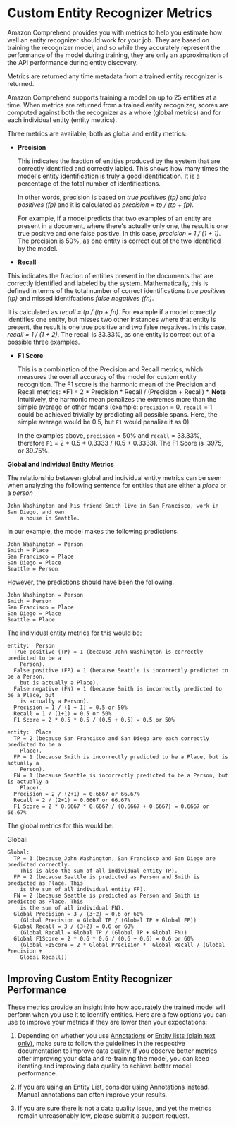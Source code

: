 # Custom Entity Recognizer Metrics<a name="cer-metrics"></a>

Amazon Comprehend provides you with metrics to help you estimate how well an entity recognizer should work for your job\. They are based on training the recognizer model, and so while they accurately represent the performance of the model during training, they are only an approximation of the API performance during entity discovery\. 

Metrics are returned any time metadata from a trained entity recognizer is returned\. 

Amazon Comprehend supports training a model on up to 25 entities at a time\. When metrics are returned from a trained entity recognizer, scores are computed against both the recognizer as a whole \(global metrics\) and for each individual entity \(entity metrics\)\.

Three metrics are available, both as global and entity metrics: 
+ **Precision**

  This indicates the fraction of entities produced by the system that are correctly identified and correctly labled\. This shows how many times the model's entity identification is truly a good identification\. It is a percentage of the total number of identifications\. 

  In other words, precision is based on *true positives \(tp\)* and *false positives \(fp\)* and it is calculated as *precision = tp / \(tp \+ fp\)*\.

  For example, if a model predicts that two examples of an entity are present in a document, where there's actually only one, the result is one true positive and one false positive\. In this case, *precision = 1 / \(1 \+ 1\)*\. The precision is 50%, as one entity is correct out of the two identified by the model\. 

  
+  **Recall**

  This indicates the fraction of entities present in the documents that are correctly identified and labeled by the system\. Mathematically, this is defined in terms of the total number of correct identifications *true positives \(tp\)* and missed identifcations *false negatives \(fn\)*\. 

   It is calculated as *recall = tp / \(tp \+ fn\)*\. For example if a model correctly identifies one entity, but misses two other instances where that entity is present, the result is one true positive and two false negatives\. In this case, *recall = 1 / \(1 \+ 2\)*\. The recall is 33\.33%, as one entity is correct out of a possible three examples\.

  
+ **F1 Score** 

  This is a combination of the Precision and Recall metrics, which measures the overall accuracy of the model for custom entity recognition\. The F1 score is the harmonic mean of the Precision and Recall metrics: *F1 = 2 \* Precision \* Recall / \(Precision \+ Recall\) *\.
**Note**  
Intuitively, the harmonic mean penalizes the extremes more than the simple average or other means \(example: `precision` = 0, `recall` = 1 could be achieved trivially by predicting all possible spans\. Here, the simple average would be 0\.5, but `F1` would penalize it as 0\)\. 

  In the examples above, `precision` = 50% and `recall` = 33\.33%, therefore `F1` = 2 \* 0\.5 \* 0\.3333 / \(0\.5 \+ 0\.3333\)\. The F1 Score is \.3975, or 39\.75%\.

  

**Global and Individual Entity Metrics**

The relationship between global and individual entity metrics can be seen when analyzing the following sentence for entities that are either a *place* or a *person*

```
John Washington and his friend Smith live in San Francisco, work in San Diego, and own 
    a house in Seattle.
```

In our example, the model makes the following predictions\.

```
John Washington = Person
Smith = Place
San Francisco = Place
San Diego = Place
Seattle = Person
```

However, the predictions should have been the following\.

```
John Washington = Person
Smith = Person  
San Francisco = Place
San Diego = Place
Seattle = Place
```

The individual entity metrics for this would be:

```
entity:  Person
  True positive (TP) = 1 (because John Washington is correctly predicted to be a 
    Person).
  False positive (FP) = 1 (because Seattle is incorrectly predicted to be a Person, 
    but is actually a Place).
  False negative (FN) = 1 (because Smith is incorrectly predicted to be a Place, but 
    is actually a Person).
  Precision = 1 / (1 + 1) = 0.5 or 50%
  Recall = 1 / (1+1) = 0.5 or 50%
  F1 Score = 2 * 0.5 * 0.5 / (0.5 + 0.5) = 0.5 or 50%
  
entity:  Place
  TP = 2 (because San Francisco and San Diego are each correctly predicted to be a 
    Place).
  FP = 1 (because Smith is incorrectly predicted to be a Place, but is actually a 
    Person).
  FN = 1 (because Seattle is incorrectly predicted to be a Person, but is actually a 
    Place).
  Precision = 2 / (2+1) = 0.6667 or 66.67%
  Recall = 2 / (2+1) = 0.6667 or 66.67%
  F1 Score = 2 * 0.6667 * 0.6667 / (0.6667 + 0.6667) = 0.6667 or  66.67%
```

The global metrics for this would be:

Global:

```
Global:
  TP = 3 (because John Washington, San Francisco and San Diego are predicted correctly. 
    This is also the sum of all individual entity TP).
  FP = 2 (because Seattle is predicted as Person and Smith is predicted as Place. This 
    is the sum of all individual entity FP).
  FN = 2 (because Seattle is predicted as Person and Smith is predicted as Place. This 
    is the sum of all individual FN).
  Global Precision = 3 / (3+2) = 0.6 or 60%  
    (Global Precision = Global TP / (Global TP + Global FP))
  Global Recall = 3 / (3+2) = 0.6 or 60% 
    (Global Recall = Global TP / (Global TP + Global FN))
  Global F1Score = 2 * 0.6 * 0.6 / (0.6 + 0.6) = 0.6 or 60% 
    (Global F1Score = 2 * Global Precision *  Global Recall / (Global Precision + 
    Global Recall))
```



## Improving Custom Entity Recognizer Performance<a name="cer-performance"></a>

These metrics provide an insight into how accurately the trained model will perform when you use it to identify entities\. Here are a few options you can use to improve your metrics if they are lower than your expectations:

1. Depending on whether you use [Annotations](cer-annotation.md) or [Entity lists \(plain text only\)](cer-entity-list.md), make sure to follow the guidelines in the respective documentation to improve data quality\. If you observe better metrics after improving your data and re\-training the model, you can keep iterating and improving data quality to achieve better model performance\.

1. If you are using an Entity List, consider using Annotations instead\. Manual annotations can often improve your results\.

1. If you are sure there is not a data quality issue, and yet the metrics remain unreasonably low, please submit a support request\.